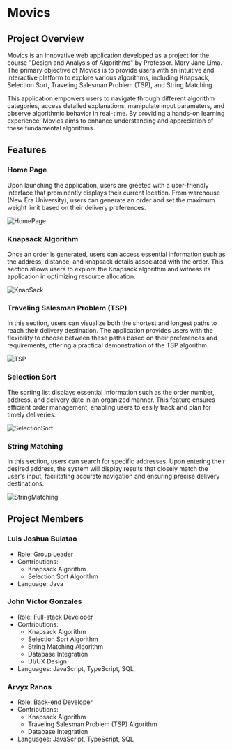 # **Movics**

## Project Overview

Movics is an innovative web application developed as a project for the course "Design and Analysis of Algorithms" by Professor. Mary Jane Lima. The primary objective of Movics is to provide users with an intuitive and interactive platform to explore various algorithms, including Knapsack, Selection Sort, Traveling Salesman Problem (TSP), and String Matching.

This application empowers users to navigate through different algorithm categories, access detailed explanations, manipulate input parameters, and observe algorithmic behavior in real-time. By providing a hands-on learning experience, Movics aims to enhance understanding and appreciation of these fundamental algorithms.

## Features

### Home Page

Upon launching the application, users are greeted with a user-friendly interface that prominently displays their current location. From warehouse (New Era University), users can generate an order and set the maximum weight limit based on their delivery preferences.

![HomePage](https://github.com/LuisBulatao/2BSCS-1/assets/115807743/179d2dc9-a489-4e33-b840-9b4c131e8d76)

### Knapsack Algorithm

Once an order is generated, users can access essential information such as the address, distance, and knapsack details associated with the order. This section allows users to explore the Knapsack algorithm and witness its application in optimizing resource allocation.

![KnapSack](https://github.com/LuisBulatao/2BSCS-1/assets/115807743/c2339583-4983-4bfb-86e5-d63cbfb87ade)

### Traveling Salesman Problem (TSP)

In this section, users can visualize both the shortest and longest paths to reach their delivery destination. The application provides users with the flexibility to choose between these paths based on their preferences and requirements, offering a practical demonstration of the TSP algorithm.

![TSP](https://github.com/LuisBulatao/2BSCS-1/assets/115807743/9ecb2f15-85d0-4363-8b6c-8297247bf370)

### Selection Sort

The sorting list displays essential information such as the order number, address, and delivery date in an organized manner. This feature ensures efficient order management, enabling users to easily track and plan for timely deliveries.

![SelectionSort](https://github.com/LuisBulatao/2BSCS-1/assets/115807743/a8d49b55-88c8-4d79-8f33-697f0b968eb9)

### String Matching

In this section, users can search for specific addresses. Upon entering their desired address, the system will display results that closely match the user's input, facilitating accurate navigation and ensuring precise delivery destinations.

![StringMatching](https://github.com/LuisBulatao/2BSCS-1/assets/115807743/a0148193-b8bf-461c-a779-9e3e05b9bb28)

## Project Members

### Luis Joshua Bulatao

- Role: Group Leader
- Contributions:
    - Knapsack Algorithm
    - Selection Sort Algorithm
- Language: Java

### John Victor Gonzales

- Role: Full-stack Developer
- Contributions:
    - Knapsack Algorithm
    - Selection Sort Algorithm
    - String Matching Algorithm
    - Database Integration
    - UI/UX Design
- Languages: JavaScript, TypeScript, SQL

### Arvyx Ranos

- Role: Back-end Developer
- Contributions:
    - Knapsack Algorithm
    - Traveling Salesman Problem (TSP) Algorithm
    - Database Integration
- Languages: JavaScript, TypeScript, SQL
